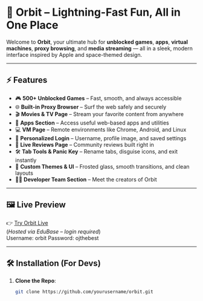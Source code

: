 # 🚀 Orbit – Lightning-Fast Fun, All in One Place

Welcome to **Orbit**, your ultimate hub for **unblocked games**, **apps**, **virtual machines**, **proxy browsing**, and **media streaming** — all in a sleek, modern interface inspired by Apple and space-themed design.

---

## ⚡ Features

- 🎮 **500+ Unblocked Games** – Fast, smooth, and always accessible
- 🌐 **Built-in Proxy Browser** – Surf the web safely and securely
- 🎬 **Movies & TV Page** – Stream your favorite content from anywhere
- 🧩 **Apps Section** – Access useful web-based apps and utilities
- 💻 **VM Page** – Remote environments like Chrome, Android, and Linux
- 👥 **Personalized Login** – Username, profile image, and saved settings
- 💬 **Live Reviews Page** – Community reviews built right in
- 🛠️ **Tab Tools & Panic Key** – Rename tabs, disguise icons, and exit instantly
- 🎨 **Custom Themes & UI** – Frosted glass, smooth transitions, and clean layouts
- 👨‍💻 **Developer Team Section** – Meet the creators of Orbit

---

## 🖼️ Live Preview

👉 [Try Orbit Live](https://edubase.nekoweb.org)  
(*Hosted via EduBase – login required*)  
Username: orbit 
Password: ojthebest

---

## 🛠️ Installation (For Devs)

1. **Clone the Repo**:
   ```bash
   git clone https://github.com/yourusername/orbit.git
